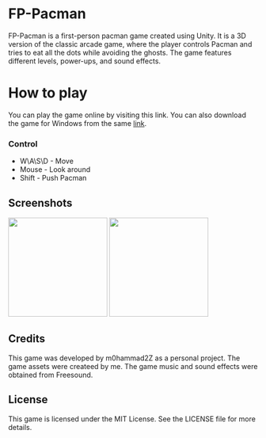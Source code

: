 # FP-Pacman
FP-Pacman is a first-person pacman game created using Unity. It is a 3D version of the classic arcade game, where the player controls Pacman and tries to eat all the dots while avoiding the ghosts. The game features different levels, power-ups, and sound effects.

# How to play
You can play the game online by visiting this link. You can also download the game for Windows from the same <a href="https://levelp0.itch.io/fp-pacman">link</a>.
### Сontrol

- W\A\S\D - Move
- Mouse - Look around
- Shift - Push Pacman

## Screenshots
<img src="https://img.itch.zone/aW1hZ2UvMjEwNjg5MC8xMjQwNDM2MS5wbmc=/347x500/bN8KOT.png" width=200 height=200>
<img src="https://img.itch.zone/aW1hZ2UvMjEwNjg5MC8xMjQwNDM2MC5wbmc=/original/JDyleC.png" width=200 height=200>

## Credits
This game was developed by m0hammad2Z as a personal project. The game assets were createed by me. The game music and sound effects were obtained from Freesound.

## License
This game is licensed under the MIT License. See the LICENSE file for more details.
